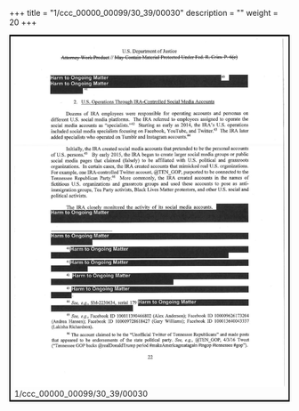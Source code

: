 +++
title = "1/ccc_00000_00099/30_39/00030"
description = ""
weight = 20
+++

<table style="border:2px solid black;max-width:800px;max-height:800px;" 
><tr><td>
<img class="center-fit-jpg"
src="/jpg_/jpg_mueller_report_searchable_030.jpg">
1/ccc_00000_00099/30_39/00030
</img></td></tr></table>
